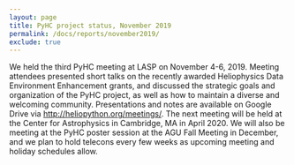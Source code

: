 ```yaml
---
layout: page
title: PyHC project status, November 2019
permalink: /docs/reports/november2019/
exclude: true
---
```


We held the third PyHC meeting at LASP on November 4-6, 2019. Meeting attendees presented short talks on the recently awarded Heliophysics Data Environment Enhancement grants, and discussed the strategic goals and organization of the PyHC project, as well as how to maintain a diverse and welcoming community. Presentations and notes are available on Google Drive via  http://heliopython.org/meetings/. The next meeting will be held at the Center for Astrophysics in Cambridge, MA in April 2020. We will also be meeting at the PyHC poster session at the AGU Fall Meeting in December, and we plan to hold telecons every few weeks as upcoming meeting and holiday schedules allow.
